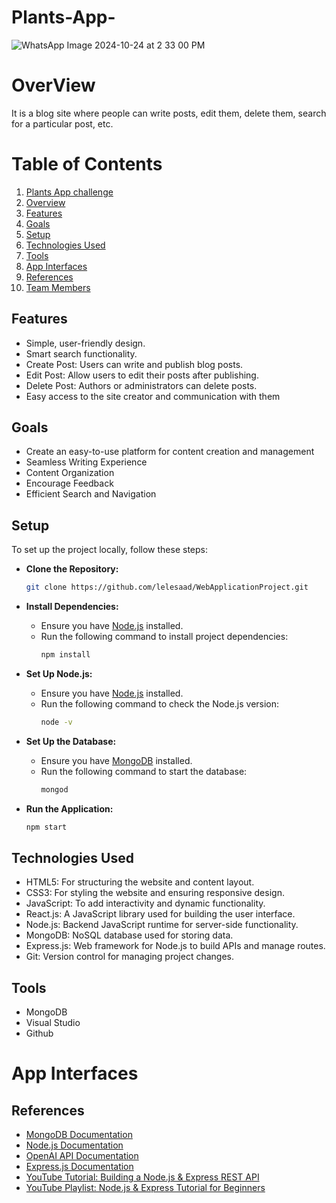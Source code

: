 # Plants-App- <a name="blog"></a>


![WhatsApp Image 2024-10-24 at 2 33 00 PM](https://github.com/user-attachments/assets/aee48208-12e2-4c0b-b9a2-8612d6dc9583)


# OverView <a name="overview"></a>
It is a blog site where people can write posts, edit them, delete them, search for a particular post, etc.


# Table of Contents

1. [Plants App challenge ](#plant)
2. [Overview](#overview)
3. [Features](#features)
5. [Goals](#goals)
6. [Setup](#setup)
7. [Technologies Used](#technologies-used)
8. [Tools](#tools)
9. [App Interfaces](#website-interfaces)
10. [References](#references)
12. [Team Members](#team-members)


## Features <a name="features"></a>
* Simple, user-friendly design.
* Smart search functionality.
* Create Post: Users can write and publish blog posts.
* Edit Post: Allow users to edit their posts after publishing.
* Delete Post: Authors or administrators can delete posts.
* Easy access to the site creator and communication with them




## Goals <a name="goals"></a>
* Create an easy-to-use platform for content creation and management
* Seamless Writing Experience
* Content Organization
* Encourage Feedback
* Efficient Search and Navigation
  
## Setup <a name="setup"></a>

To set up the project locally, follow these steps:

* **Clone the Repository:**
  ```bash
  git clone https://github.com/lelesaad/WebApplicationProject.git
  ```


* **Install Dependencies:**
  - Ensure you have [Node.js](https://nodejs.org/) installed.
  - Run the following command to install project dependencies:
    ```bash
    npm install
    ```

* **Set Up Node.js:**
  - Ensure you have [Node.js](https://nodejs.org/) installed.
  - Run the following command to check the Node.js version:
    ```bash
    node -v
    ```

* **Set Up the Database:**
  - Ensure you have [MongoDB](https://www.mongodb.com/) installed.
  - Run the following command to start the database:
    ```bash
    mongod
    ```

* **Run the Application:**
  ```bash
  npm start
  ```

## Technologies Used <a name="technologies-used"></a>
* HTML5: For structuring the website and content layout.
* CSS3: For styling the website and ensuring responsive design.
* JavaScript: To add interactivity and dynamic functionality.
* React.js: A JavaScript library used for building the user interface.
* Node.js: Backend JavaScript runtime for server-side functionality.
* MongoDB: NoSQL database used for storing data.
* Express.js: Web framework for Node.js to build APIs and manage routes.
* Git: Version control for managing project changes.

## Tools <a name="tools"></a>
* MongoDB
* Visual Studio
* Github



# App Interfaces  <a name="App-interfaces"></a>




## References <a name="references"></a>
* [MongoDB Documentation](https://www.mongodb.com/docs/)
* [Node.js Documentation](https://nodejs.org/api/documentation.html)
* [OpenAI API Documentation](https://platform.openai.com/docs/overview)
* [Express.js Documentation](https://devdocs.io/express/)
* [YouTube Tutorial: Building a Node.js & Express REST API](https://www.youtube.com/watch?v=BDo1lgaZuII)
* [YouTube Playlist: Node.js & Express Tutorial for Beginners](https://www.youtube.com/watch?v=0nWiSDc64ms&list=PLXgJ7cArk9uR_xxd3iZIwTg0mKUDYsxoi)




